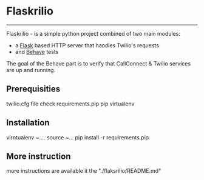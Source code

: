 # Flaskrilio
-----------------------------
Flaskrilio - is a simple python project combined of two main modules:
* a [Flask](http://flask.pocoo.org/) based HTTP server that handles Twilio's requests 
* and [Behave](http://pythonhosted.org/behave/) tests


The goal of the Behave part is to verify that CallConnect & Twilio services are up and running.


## Prerequisities
twilio.cfg file
check requirements.pip
pip
virtualenv


## Installation
virntualenv ~....
source ~...
pip install -r requirements.pip


## More instruction
more instructions are available it the "./flaksrilio/README.md"

